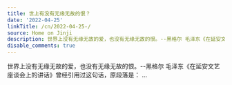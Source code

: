```yaml
---
title: 世上有没有无缘无故的恨？
date: '2022-04-25'
linkTitle: /cn/2022-04-25-/
source: Home on Jinji
description: 世界上没有无缘无故的爱，也没有无缘无故的恨。--黑格尔 毛泽东《在延安文艺座谈会上的讲话》曾经引用过这句话，原段落是： ...
disable_comments: true
---
```

世界上没有无缘无故的爱，也没有无缘无故的恨。--黑格尔 毛泽东《在延安文艺座谈会上的讲话》曾经引用过这句话，原段落是： ...